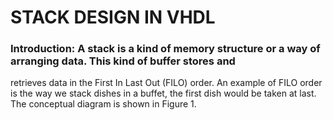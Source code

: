 # STACK DESIGN IN VHDL

### Introduction: A stack is a kind of memory structure or a way of arranging data. This kind of buffer stores and
retrieves data in the First In Last Out (FILO) order. An example of FILO order is the way we
stack dishes in a buffet, the first dish would be taken at last. The conceptual diagram is shown
in Figure 1.




